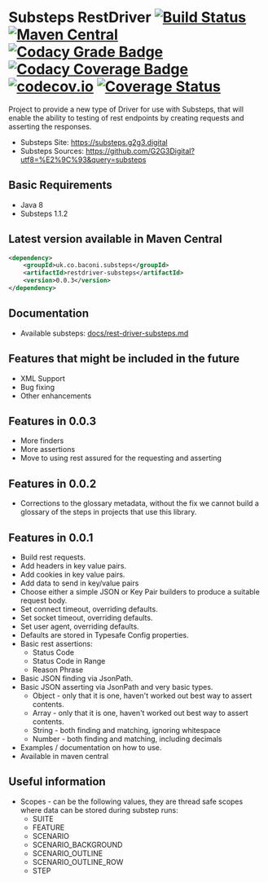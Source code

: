 # Substeps RestDriver [![Build Status](https://travis-ci.org/beercan1989/substeps-restdriver.svg?branch=master)](https://travis-ci.org/beercan1989/substeps-restdriver)&nbsp;[![Maven Central](https://img.shields.io/maven-central/v/uk.co.baconi.substeps/restdriver-substeps.png)](https://maven-badges.herokuapp.com/maven-central/uk.co.baconi.substeps/restdriver-substeps)&nbsp;[![Codacy Grade Badge](https://api.codacy.com/project/badge/grade/5c6e489d1b714798b474af0464af3945)](https://www.codacy.com/app/beercan1989/substeps-restdriver)&nbsp;[![Codacy Coverage Badge](https://api.codacy.com/project/badge/coverage/5c6e489d1b714798b474af0464af3945)](https://www.codacy.com/app/beercan1989/substeps-restdriver)&nbsp;[![codecov.io](https://codecov.io/github/beercan1989/substeps-restdriver/coverage.svg?branch=master)](https://codecov.io/github/beercan1989/substeps-restdriver?branch=master)&nbsp;[![Coverage Status](https://coveralls.io/repos/beercan1989/substeps-restdriver/badge.svg?branch=master&service=github)](https://coveralls.io/github/beercan1989/substeps-restdriver?branch=master)

Project to provide a new type of Driver for use with Substeps, that will enable the ability to testing of rest endpoints by creating requests and asserting the responses.

+ Substeps Site: https://substeps.g2g3.digital
+ Substeps Sources: https://github.com/G2G3Digital?utf8=%E2%9C%93&query=substeps

## Basic Requirements
+ Java 8
+ Substeps 1.1.2

## Latest version available in Maven Central
```xml
<dependency>
    <groupId>uk.co.baconi.substeps</groupId>
    <artifactId>restdriver-substeps</artifactId>
    <version>0.0.3</version>
</dependency>
```

## Documentation
+ Available substeps: [docs/rest-driver-substeps.md](docs/rest-driver-substeps.md)

## Features that might be included in the future
+ XML Support
+ Bug fixing
+ Other enhancements

## Features in 0.0.3
+ More finders
+ More assertions
+ Move to using rest assured for the requesting and asserting

## Features in 0.0.2
+ Corrections to the glossary metadata, without the fix we cannot build a glossary of the steps in projects that use this library.

## Features in 0.0.1
+ Build rest requests.
+ Add headers in key value pairs.
+ Add cookies in key value pairs.
+ Add data to send in key/value pairs
+ Choose either a simple JSON or Key Pair builders to produce a suitable request body.
+ Set connect timeout, overriding defaults.
+ Set socket timeout, overriding defaults.
+ Set user agent, overriding defaults.
+ Defaults are stored in Typesafe Config properties.
+ Basic rest assertions:
    + Status Code
    + Status Code in Range
    + Reason Phrase
+ Basic JSON finding via JsonPath.
+ Basic JSON asserting via JsonPath and very basic types.
    + Object - only that it is one, haven't worked out best way to assert contents. 
    + Array - only that it is one, haven't worked out best way to assert contents.
    + String - both finding and matching, ignoring whitespace
    + Number - both finding and matching, including decimals
+ Examples / documentation on how to use.
+ Available in maven central

## Useful information
+ Scopes - can be the following values, they are thread safe scopes where data can be stored during substep runs:
    + SUITE
    + FEATURE
    + SCENARIO
    + SCENARIO_BACKGROUND
    + SCENARIO_OUTLINE
    + SCENARIO_OUTLINE_ROW
    + STEP
